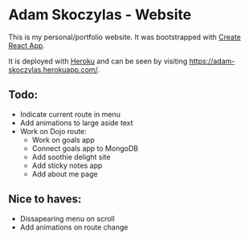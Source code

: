 # Adam Skoczylas - Website

This is my personal/portfolio website.
It was bootstrapped with [Create React App](https://github.com/facebook/create-react-app).

It is deployed with [Heroku](https://www.heroku.com) and can be seen by visiting https://adam-skoczylas.herokuapp.com/.


## Todo:
- Indicate current route in menu
- Add animations to large aside text
- Work on Dojo route:
    - Work on goals app
    - Connect goals app to MongoDB
    - Add soothie delight site
    - Add sticky notes app
    - Add about me page

## Nice to haves:
 - Dissapearing menu on scroll
 - Add animations on route change

